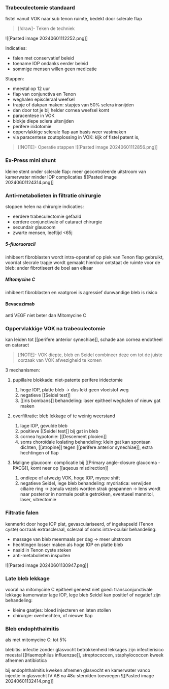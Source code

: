 ### Trabeculectomie standaard

fistel vanuit VOK naar sub tenon ruimte, bedekt door sclerale flap

> [!draw]- Teken de techniek
> 
![[Pasted image 20240601112252.png]]

Indicaties:
- falen met conservatief beleid
- toename IOP ondanks eerder beleid
- sommige mensen willen geen medicatie

Stappen:
- meestal op 12 uur
- flap van conjunctiva en Tenon
- weghalen episcleraal weefsel
- trapje of dakpan maken: stapjes van 50% sclera insnijden
- dan door tot je bij helder cornea weefsel komt
- paracentese in VOK
- blokje diepe sclera uitsnijden
- perifere iridotomie
- oppervlakkige sclerale flap aan basis weer vastmaken
- via paracentese zoutoplossing in VOK: kijk of fistel patent is,

> [!NOTE]- Operatie stappen
> ![[Pasted image 20240601112856.png]]


### Ex-Press mini shunt
kleine stent onder sclerale flap: meer gecontroleerde uitstroom van kamerwater
minder IOP complicaties
![[Pasted image 20240601124314.png]]

### Anti-metabolieten in filtratie chirurgie
stoppen helen na chirurgie
indicaties:
- eerdere trabeculectomie gefaald
- eerdere conjunctivale of cataract chirurgie
- secundair glaucoom
- zwarte mensen, leeftijd <65j

##### 5-fluoruoracil 
inhibeert fibroblasten
wordt intra-operatief op plek van Tenon flap gebruikt, voordat slecrale trapje wordt gemaakt
hierdoor ontstaat de ruimte voor de bleb: ander fibrotiseert de boel aan elkaar
##### Mitomycine C
inhibeert fibroblasten en vaatgroei
is agressief
dunwandige bleb is risico

#### Bevacuzimab
anti VEGF
niet beter dan Mitomycine C



### Oppervlakkige VOK na trabeculectomie
kan leiden tot [[perifere anterior synechiae]], schade aan cornea endotheel en cataract


> [!NOTE]- VOK diepte, bleb en Seidel
> combineer deze om tot de juiste oorzaak van VOK afwezigheid te komen

3 mechanismen:
1. pupillaire blokkade: niet-patente perifere iridectomie
	1. hoge IOP, platte bleb -> dus lekt geen vloeistof weg
	2. negatieve [[Seidel test]]
	3. [[iris bombans]]
	behandeling: laser epitheel weghalen of nieuw gat maken

2. overfiltratie: bleb lekkage of te weinig weerstand
	1. lage IOP, gevulde bleb
	2. positieve [[Seidel test]] bij gat in bleb
	3. cornea hypotonie: [[Descement plooien]]
	4. soms choroïdale loslating
	behandeling: klein gat kan spontaan dichten, [[atropine]] tegen [[perifere anterior synechiae]], extra hechtingen of flap

3. Maligne glaucoom: complicatie bij [[Primary angle-closure glaucoma - PACG]], komt neer op [[aqeous misdirection]] 
	1. ondiepe of afwezig VOK, hoge IOP, myope shift
	2. negatieve Seidel, lege bleb
	behandeling: mydriatica: verwijden ciliaire ring -> zonula vezels worden strak gespannen -> lens wordt naar posterior in normale positie getrokken, eventueel mannitol, laser, vitrectomie

### Filtratie falen
kenmerkt door hoge IOP
plat, gevasculariseerd, of ingekapseld (Tenon cyste)
oorzaak extrascleraal, scleraal of soms intra-oculair
behandeling:
- massage van bleb meermaals per dag -> meer uitstroom
- hechtingen losser maken als hoge IOP en platte bleb
- naald in Tenon cyste steken
- anti-metabolieten inspuiten

![[Pasted image 20240601130947.png]]
### Late bleb lekkage
vooral na mitomycine C
epitheel geneest niet goed: transconjunctivale lekkage kamerwater
lage IOP, lege bleb
Seidel kan positief of negatief zijn
behandeling:
- kleine gaatjes: bloed injecteren en laten stollen
- chirurgie: overhechten, of nieuwe flap

### Bleb endophthalmitis
als met mitomycine C: tot 5% 

blebitis: infectie zonder glasvocht betrokkenheid
lekkages zijn infectierisico
meestal [[Haemophilus influenzae]], streptococcen, staphylococcen
kweek afnemen
antibiotica

bij endophthalmitis
kweken afnemen glasvocht en kamerwater
vanco injectie in glasvocht
IV AB
na 48u steroïden toevoegen
![[Pasted image 20240601132414.png]]






